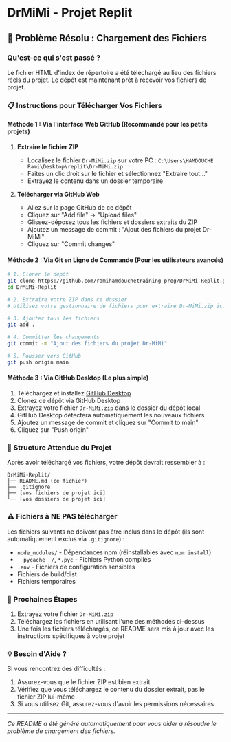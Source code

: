 # DrMiMi - Projet Replit

## 🔴 Problème Résolu : Chargement des Fichiers

### Qu'est-ce qui s'est passé ?
Le fichier HTML d'index de répertoire a été téléchargé au lieu des fichiers réels du projet. Le dépôt est maintenant prêt à recevoir vos fichiers de projet.

### 📋 Instructions pour Télécharger Vos Fichiers

#### Méthode 1 : Via l'interface Web GitHub (Recommandé pour les petits projets)

1. **Extraire le fichier ZIP**
   - Localisez le fichier `Dr-MiMi.zip` sur votre PC : `C:\Users\HAMDOUCHE Rami\Desktop\replit\Dr-MiMi.zip`
   - Faites un clic droit sur le fichier et sélectionnez "Extraire tout..."
   - Extrayez le contenu dans un dossier temporaire

2. **Télécharger via GitHub Web**
   - Allez sur la page GitHub de ce dépôt
   - Cliquez sur "Add file" → "Upload files"
   - Glissez-déposez tous les fichiers et dossiers extraits du ZIP
   - Ajoutez un message de commit : "Ajout des fichiers du projet Dr-MiMi"
   - Cliquez sur "Commit changes"

#### Méthode 2 : Via Git en Ligne de Commande (Pour les utilisateurs avancés)

```bash
# 1. Cloner le dépôt
git clone https://github.com/ramihamdouchetraining-prog/DrMiMi-Replit.git
cd DrMiMi-Replit

# 2. Extraire votre ZIP dans ce dossier
# Utilisez votre gestionnaire de fichiers pour extraire Dr-MiMi.zip ici

# 3. Ajouter tous les fichiers
git add .

# 4. Committer les changements
git commit -m "Ajout des fichiers du projet Dr-MiMi"

# 5. Pousser vers GitHub
git push origin main
```

#### Méthode 3 : Via GitHub Desktop (Le plus simple)

1. Téléchargez et installez [GitHub Desktop](https://desktop.github.com/)
2. Clonez ce dépôt via GitHub Desktop
3. Extrayez votre fichier `Dr-MiMi.zip` dans le dossier du dépôt local
4. GitHub Desktop détectera automatiquement les nouveaux fichiers
5. Ajoutez un message de commit et cliquez sur "Commit to main"
6. Cliquez sur "Push origin"

### 📁 Structure Attendue du Projet

Après avoir téléchargé vos fichiers, votre dépôt devrait ressembler à :

```
DrMiMi-Replit/
├── README.md (ce fichier)
├── .gitignore
├── [vos fichiers de projet ici]
└── [vos dossiers de projet ici]
```

### ⚠️ Fichiers à NE PAS télécharger

Les fichiers suivants ne doivent pas être inclus dans le dépôt (ils sont automatiquement exclus via `.gitignore`) :

- `node_modules/` - Dépendances npm (réinstallables avec `npm install`)
- `__pycache__/`, `*.pyc` - Fichiers Python compilés
- `.env` - Fichiers de configuration sensibles
- Fichiers de build/dist
- Fichiers temporaires

### 🚀 Prochaines Étapes

1. Extrayez votre fichier `Dr-MiMi.zip`
2. Téléchargez les fichiers en utilisant l'une des méthodes ci-dessus
3. Une fois les fichiers téléchargés, ce README sera mis à jour avec les instructions spécifiques à votre projet

### 💡 Besoin d'Aide ?

Si vous rencontrez des difficultés :
1. Assurez-vous que le fichier ZIP est bien extrait
2. Vérifiez que vous téléchargez le contenu du dossier extrait, pas le fichier ZIP lui-même
3. Si vous utilisez Git, assurez-vous d'avoir les permissions nécessaires

---

*Ce README a été généré automatiquement pour vous aider à résoudre le problème de chargement des fichiers.*

